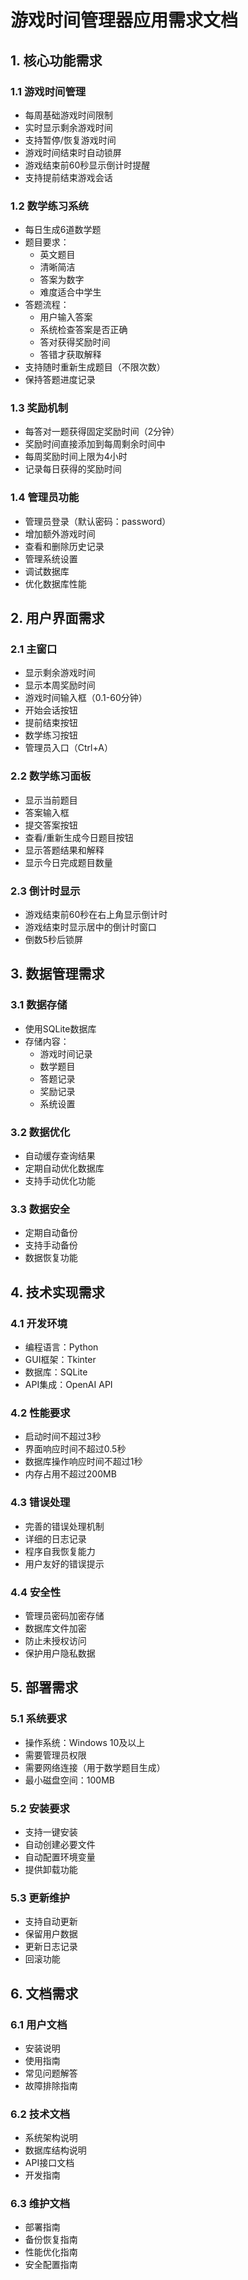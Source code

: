 # 游戏时间管理器应用需求文档

## 1. 核心功能需求

### 1.1 游戏时间管理
- 每周基础游戏时间限制
- 实时显示剩余游戏时间
- 支持暂停/恢复游戏时间
- 游戏时间结束时自动锁屏
- 游戏结束前60秒显示倒计时提醒
- 支持提前结束游戏会话

### 1.2 数学练习系统
- 每日生成6道数学题
- 题目要求：
  * 英文题目
  * 清晰简洁
  * 答案为数字
  * 难度适合中学生
- 答题流程：
  * 用户输入答案
  * 系统检查答案是否正确
  * 答对获得奖励时间
  * 答错才获取解释
- 支持随时重新生成题目（不限次数）
- 保持答题进度记录

### 1.3 奖励机制
- 每答对一题获得固定奖励时间（2分钟）
- 奖励时间直接添加到每周剩余时间中
- 每周奖励时间上限为4小时
- 记录每日获得的奖励时间

### 1.4 管理员功能
- 管理员登录（默认密码：password）
- 增加额外游戏时间
- 查看和删除历史记录
- 管理系统设置
- 调试数据库
- 优化数据库性能

## 2. 用户界面需求

### 2.1 主窗口
- 显示剩余游戏时间
- 显示本周奖励时间
- 游戏时间输入框（0.1-60分钟）
- 开始会话按钮
- 提前结束按钮
- 数学练习按钮
- 管理员入口（Ctrl+A）

### 2.2 数学练习面板
- 显示当前题目
- 答案输入框
- 提交答案按钮
- 查看/重新生成今日题目按钮
- 显示答题结果和解释
- 显示今日完成题目数量

### 2.3 倒计时显示
- 游戏结束前60秒在右上角显示倒计时
- 游戏结束时显示居中的倒计时窗口
- 倒数5秒后锁屏

## 3. 数据管理需求

### 3.1 数据存储
- 使用SQLite数据库
- 存储内容：
  * 游戏时间记录
  * 数学题目
  * 答题记录
  * 奖励记录
  * 系统设置

### 3.2 数据优化
- 自动缓存查询结果
- 定期自动优化数据库
- 支持手动优化功能

### 3.3 数据安全
- 定期自动备份
- 支持手动备份
- 数据恢复功能

## 4. 技术实现需求

### 4.1 开发环境
- 编程语言：Python
- GUI框架：Tkinter
- 数据库：SQLite
- API集成：OpenAI API

### 4.2 性能要求
- 启动时间不超过3秒
- 界面响应时间不超过0.5秒
- 数据库操作响应时间不超过1秒
- 内存占用不超过200MB

### 4.3 错误处理
- 完善的错误处理机制
- 详细的日志记录
- 程序自我恢复能力
- 用户友好的错误提示

### 4.4 安全性
- 管理员密码加密存储
- 数据库文件加密
- 防止未授权访问
- 保护用户隐私数据

## 5. 部署需求

### 5.1 系统要求
- 操作系统：Windows 10及以上
- 需要管理员权限
- 需要网络连接（用于数学题目生成）
- 最小磁盘空间：100MB

### 5.2 安装要求
- 支持一键安装
- 自动创建必要文件
- 自动配置环境变量
- 提供卸载功能

### 5.3 更新维护
- 支持自动更新
- 保留用户数据
- 更新日志记录
- 回滚功能

## 6. 文档需求

### 6.1 用户文档
- 安装说明
- 使用指南
- 常见问题解答
- 故障排除指南

### 6.2 技术文档
- 系统架构说明
- 数据库结构说明
- API接口文档
- 开发指南

### 6.3 维护文档
- 部署指南
- 备份恢复指南
- 性能优化指南
- 安全配置指南 